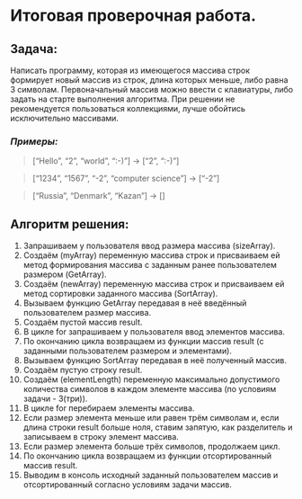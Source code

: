 # Итоговая проверочная работа.
## Задача:
Написать программу, которая из имеющегося массива строк формирует новый массив из строк, длина которых меньше, либо равна 3 символам. Первоначальный массив можно ввести с клавиатуры, либо задать на старте выполнения алгоритма. При решении не рекомендуется пользоваться коллекциями, лучше обойтись исключительно массивами.

### ***Примеры:***

>[“Hello”, “2”, “world”, “:-)”] → [“2”, “:-)”]

>[“1234”, “1567”, “-2”, “computer science”] → [“-2”]

>[“Russia”, “Denmark”, “Kazan”] → []

## Алгоритм решения:
1. Запрашиваем у пользователя ввод размера массива (sizeArray).
2. Создаём (myArray) переменную массива строк и присваиваем ей метод формирования массива с заданным ранее пользователем размером (GetArray).
3. Создаём (newArray) переменную массива строк и присваиваем ей метод сортировки заданного массива (SortArray). 
4. Вызываем функцию GetArray передавая в неё введённый пользователем размер массива.
5. Создаём пустой массив result.
6. В цикле for запрашиваем у пользователя ввод элементов массива.
7. По окончанию цикла возвращаем из функции массив result (с заданными пользователем размером и элементами).
8. Вызываем функцию SortArray передавая в неё полученный массив.
9. Создаём пустую строку result.
10. Создаём (elementLength) переменную максимально допустимого количества символов в каждом элементе массива (по условиям задачи - 3(три)).
11. В цикле for перебираем элементы массива.
12. Если размер элемента меньше или равен трём символам и, если длина строки result больше ноля, ставим запятую, как разделитель и записываем в строку элемент массива.
13. Если размер элемента больше трёх символов, продолжаем цикл.
14. По окончанию цикла возвращаем из функции отсортированный массив result.
15. Выводим в консоль исходный заданный пользователем массив и отсортированный согласно условиям задачи массив.
